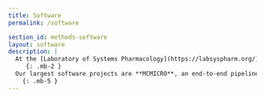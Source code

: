 ```yaml
---
title: Software
permalink: /software

section_id: methods-software
layout: software
description: |
  At the [Laboratory of Systems Pharmacology](https://labsyspharm.org/), we pair innovative methods for data collection with cutting-edge computational methods and software. We are engaged in a variety of open-source software projects for the analysis, visualization, and quality control of highly multiplexed whole slide images. 
     {: .mb-2 }
  Our largest software projects are **MCMICRO**, an end-to-end pipeline for transforming images into quantitative single-cell feature data, and **Minerva**, a suite of lightweight tools for interactive viewing and fast sharing of multiplexed image data. Ongoing projects enable intuitive interaction with imaging data, facilitate multimodal data integration, and harness AI/ML for analyzing and interpreting image features.
    {: .mb-5 }
---
```


